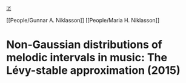 [🇿](zotero://select/library/items/6ET9FJA5)

[[People/Gunnar A. Niklasson]] [[People/Maria H. Niklasson]] 
# Non-Gaussian distributions of melodic intervals in music: The Lévy-stable approximation (2015)

